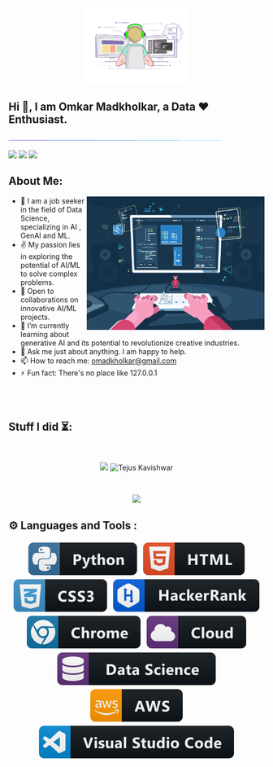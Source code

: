 <div align="center">
  <img src="gif1.gif" width="40%" height="15%"/>
</div>

## Hi 👋, I am Omkar Madkholkar, a Data ❤ Enthusiast. 
<img  src="./borderseperator.gif">

[<img src="https://img.shields.io/badge/linkedin-%230077B5.svg?&style=for-the-badge&logo=linkedin&logoColor=white" />](https://www.linkedin.com/in/omkar-madkholkar-860a8a216/) [<img src = "https://img.shields.io/badge/instagram-%23E4405F.svg?&style=for-the-badge&logo=instagram&logoColor=white">](https://www.instagram.com/omkarmadkholkar/) [<img src="https://img.shields.io/badge/gmail-%23EE0000.svg?&style=for-the-badge&logo=gmail&logoColor=white">](mailto:omadkholkar@gmail.com )
<p>
  


## About Me:
<img align="right" alt="GIF" src="dev.gif" width="350"/>

- 🔭 I am a job seeker in the field of Data Science, specializing in AI , GenAI and ML.
- ✌️  My passion lies in exploring the potential of AI/ML to solve complex problems.
- 💯  Open to collaborations on innovative AI/ML projects.
- 🤔 I’m currently learning about generative AI and its potential to revolutionize creative industries.
- 💬 Ask me just about anything. I am happy to help.
- 📫 How to reach me: omadkholkar@gmail.com 
- ⚡ Fun fact: There's no place like 127.0.0.1
<br/>
<br/>
</p>

## Stuff I did ⏳:
</br>
<p align="center"> 
  <img src="https://github-readme-stats.vercel.app/api?username=omadkholkar&show_icons=true&theme=tokyonight&count_private=true" width="445" />
  <img src="https://github-readme-stats.vercel.app/api/top-langs/?username=omadkholkar&hide=TeX,OpenEdge%20ABL&layout=compact&show_icons=true&theme=tokyonight&count_private=true" alt="Tejus Kavishwar" width="390"/>
</p>
<br/>

<p align="center"> 
  <img src="https://github-readme-streak-stats.herokuapp.com/?user=omadkholkar&theme=blue-green" />
</p>

## ⚙️ Languages and Tools :
<p align="center">
  <img src="https://raw.githubusercontent.com/8bithemant/8bithemant/master/svg/dev/languages/python.svg" alt="python" style="vertical-align:top; margin:4px">
  <img src="https://raw.githubusercontent.com/8bithemant/8bithemant/master/svg/dev/languages/html.svg" alt="html" style="vertical-align:top; margin:4px"> 
  <img src="https://github.com/MikeCodesDotNET/ColoredBadges/blob/master/svg/dev/languages/css3.svg" alt="css" style="vertical-align:top; margin:4px">
  <img src="https://github.com/MikeCodesDotNET/ColoredBadges/blob/master/svg/dev/services/hackerrank.svg" alt="hackerrank" style="vertical-align:top; margin:4px">
  <img src="https://raw.githubusercontent.com/8bithemant/8bithemant/master/svg/dev/misc/chrome.svg" alt="chrome" style="vertical-align:top; margin:4px">
  <img src="https://raw.githubusercontent.com/8bithemant/8bithemant/master/svg/dev/misc/cloud.svg" alt="cloud" style="vertical-align:top; margin:4px">
  <img src="https://raw.githubusercontent.com/8bithemant/8bithemant/master/svg/dev/misc/datascience.svg" alt="datascience" style="vertical-align:top; margin:4px">
  <img src="https://raw.githubusercontent.com/8bithemant/8bithemant/master/svg/dev/services/aws.svg" alt="aws" style="vertical-align:top; margin:4px">
  <img src="https://raw.githubusercontent.com/8bithemant/8bithemant/master/svg/dev/tools/visualstudio_code.svg" alt="vscode" style="vertical-align:top; margin:4px">

</p>
